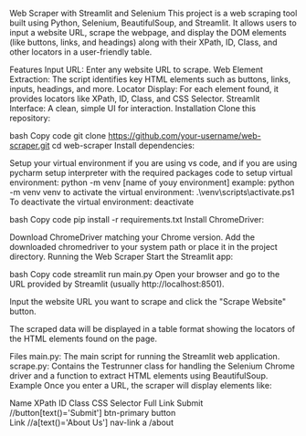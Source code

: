 Web Scraper with Streamlit and Selenium
This project is a web scraping tool built using Python, Selenium, BeautifulSoup, and Streamlit. It allows users to input a website URL, scrape the webpage, and display the DOM elements (like buttons, links, and headings) along with their XPath, ID, Class, and other locators in a user-friendly table.

Features
Input URL: Enter any website URL to scrape.
Web Element Extraction: The script identifies key HTML elements such as buttons, links, inputs, headings, and more.
Locator Display: For each element found, it provides locators like XPath, ID, Class, and CSS Selector.
Streamlit Interface: A clean, simple UI for interaction.
Installation
Clone this repository:

bash
Copy code
git clone https://github.com/your-username/web-scraper.git
cd web-scraper
Install dependencies:

Setup your virtual environment if you are using vs code, and if you are using pycharm setup interpreter with the required packages
code to setup virtual environment:
python -m venv [name of youy environment] example: python -m venv venv
to activate the virtual environment: .\venv\scripts\activate.ps1
To deactivate the virtual environment: deactivate

bash
Copy code
pip install -r requirements.txt
Install ChromeDriver:

Download ChromeDriver matching your Chrome version.
Add the downloaded chromedriver to your system path or place it in the project directory.
Running the Web Scraper
Start the Streamlit app:

bash
Copy code
streamlit run main.py
Open your browser and go to the URL provided by Streamlit (usually http://localhost:8501).

Input the website URL you want to scrape and click the "Scrape Website" button.

The scraped data will be displayed in a table format showing the locators of the HTML elements found on the page.

Files
main.py: The main script for running the Streamlit web application.
scrape.py: Contains the Testrunner class for handling the Selenium Chrome driver and a function to extract HTML elements using BeautifulSoup.
Example
Once you enter a URL, the scraper will display elements like:

Name	 XPath	                     ID	           Class	      CSS Selector	  Full Link
Submit	//button[text()='Submit']	               btn-primary    button	
Link	//a[text()='About Us']	               	   nav-link	      a	              /about
